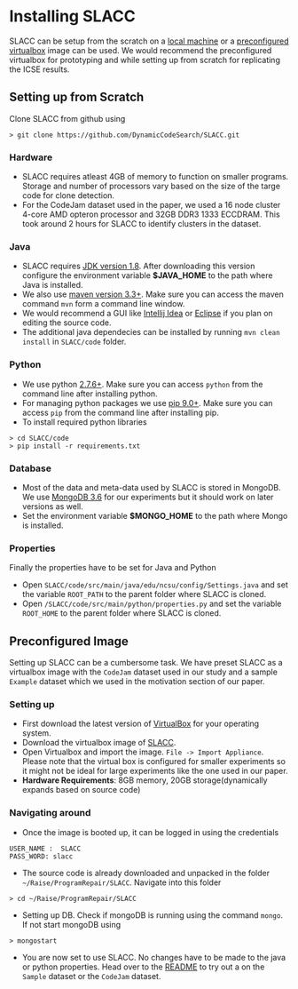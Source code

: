 # Installing SLACC
SLACC can be setup from the scratch on a [local machine](#setting-up-from-scratch) or a [preconfigured virtualbox](#preconfigured-image) image can be used. We would recommend the preconfigured virtualbox for prototyping and while setting up from scratch for replicating the ICSE results.

## Setting up from Scratch
Clone SLACC from github using 
```
> git clone https://github.com/DynamicCodeSearch/SLACC.git
```

### Hardware
* SLACC requires atleast 4GB of memory to function on smaller programs. Storage and number of processors vary based on the size of the targe code for clone detection.
* For the CodeJam dataset used in the paper, we used a 16 node cluster 4-core AMD opteron processor and 32GB DDR3 1333 ECCDRAM. This took around 2 hours for SLACC to identify clusters in the dataset.

### Java
* SLACC requires [JDK version 1.8](https://www.oracle.com/technetwork/java/javase/downloads/jdk8-downloads-2133151.html). After downloading this version configure the environment variable **$JAVA_HOME** to the path where Java is installed.
* We also use [maven version 3.3+](https://maven.apache.org/download.cgi). Make sure you can access the maven command `mvn` form a command line window.
* We would recommend a GUI like [Intellij Idea](https://www.jetbrains.com/idea/) or [Eclipse](https://www.eclipse.org/downloads/) if you plan on editing the source code.
* The additional java dependecies can be installed by running `mvn clean install` in `SLACC/code` folder.

### Python
* We use python [2.7.6+](https://www.python.org/downloads/release/python-2716/). Make sure you can access `python` from the command line after installing python.
* For managing python packages we use [pip 9.0+](https://pip.pypa.io/en/stable/installing/). Make sure you can access `pip` from the command line after installing pip.
* To install required python libraries 
```
> cd SLACC/code
> pip install -r requirements.txt
```

### Database
* Most of the data and meta-data used by SLACC is stored in MongoDB. We use [MongoDB 3.6](https://docs.mongodb.com/manual/installation/) for our experiments but it should work on later versions as well.
* Set the environment variable **$MONGO_HOME** to the path where Mongo is installed.

### Properties
Finally the properties have to be set for Java and Python
* Open `SLACC/code/src/main/java/edu/ncsu/config/Settings.java` and set the variable `ROOT_PATH` to the parent folder where SLACC is cloned.
* Open `/SLACC/code/src/main/python/properties.py` and set the variable `ROOT_HOME` to the parent folder where SLACC is cloned.

## Preconfigured Image
Setting up SLACC can be a cumbersome task. We have preset SLACC as a virtualbox image with the `CodeJam` dataset used in our study and a sample `Example` dataset which we used in the motivation section of our paper.

### Setting up
* First download the latest version of [VirtualBox](https://www.virtualbox.org/wiki/Downloads) for your operating system.
* Download the virtualbox image of [SLACC](https://drive.google.com/drive/u/3/folders/1UqWRvwiSy9ILwFMEDC6_bimzP2mg9m_T).
* Open Virtualbox and import the image. `File -> Import Appliance`. Please note that the virtual box is configured for smaller experiments so it might not be ideal for large experiments like the one used in our paper.
* **Hardware Requirements**: 8GB memory, 20GB storage(dynamically expands based on source code)

### Navigating around
* Once the image is booted up, it can be logged in using the credentials
```
USER_NAME :  SLACC
PASS_WORD: slacc
```
* The source code is already downloaded and unpacked in the folder `~/Raise/ProgramRepair/SLACC`. Navigate into this folder
```
> cd ~/Raise/ProgramRepair/SLACC
```
* Setting up DB. Check if mongoDB is running using the command `mongo`. If not start mongoDB using
```
> mongostart
```
* You are now set to use SLACC. No changes have to be made to the java or python properties. Head over to the [README](README.md) to try out a on the `Sample` dataset or the `CodeJam` dataset.
